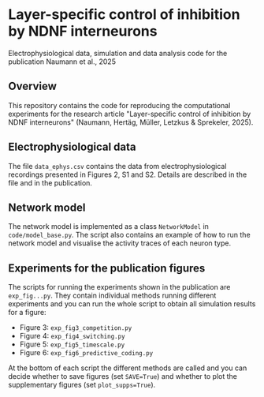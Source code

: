 # Layer-specific control of inhibition by NDNF interneurons

Electrophysiological data, simulation and data analysis code for the publication Naumann et al., 2025

## Overview

This repository contains the code for reproducing the computational experiments for the research article "Layer-specific control of inhibition by NDNF interneurons" (Naumann, Hertäg, Müller, Letzkus & Sprekeler, 2025).

## Electrophysiological data

The file `data_ephys.csv` contains the data from electrophysiological recordings presented in Figures 2, S1 and S2. Details are described in the file and in the publication.

## Network model

The network model is implemented as a class `NetworkModel` in `code/model_base.py`. The script also contains an example of how to run the network model and visualise the activity traces of each neuron type.

## Experiments for the publication figures

The scripts for running the experiments shown in the publication are `exp_fig...py`. They contain individual methods running different experiments and you can run the whole script to obtain all simulation results for a figure:

- Figure 3: `exp_fig3_competition.py`
- Figure 4: `exp_fig4_switching.py`
- Figure 5: `exp_fig5_timescale.py`
- Figure 6: `exp_fig6_predictive_coding.py`

At the bottom of each script the different methods are called and you can decide whether to save figures (set `SAVE=True`) and whether to plot the supplementary figures (set `plot_supps=True`).

